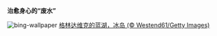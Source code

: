 
**治愈身心的“废水”**

![bing-wallpaper](https://www.bing.com/th?id=OHR.BlueLagoon_ZH-CN3874240119_1920x1080.jpg)
[格林达维克的蓝湖，冰岛 (© Westend61/Getty Images)](https://www.bing.com/search?q=%E6%A0%BC%E6%9E%97%E8%BE%BE%E7%BB%B4%E5%85%8B%E8%93%9D%E6%B9%96&amp;form=hpcapt&amp;mkt=zh-cn)
  